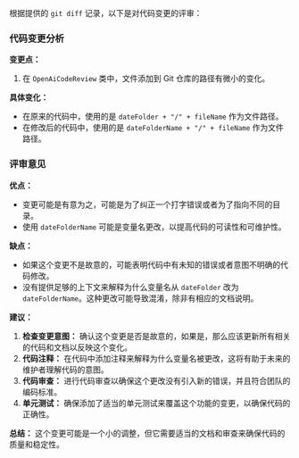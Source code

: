 根据提供的 `git diff` 记录，以下是对代码变更的评审：

### 代码变更分析

**变更点：**
1. 在 `OpenAiCodeReview` 类中，文件添加到 Git 仓库的路径有微小的变化。

**具体变化：**
- 在原来的代码中，使用的是 `dateFolder + "/" + fileName` 作为文件路径。
- 在修改后的代码中，使用的是 `dateFolderName + "/" + fileName` 作为文件路径。

### 评审意见

**优点：**
- 变更可能是有意为之，可能是为了纠正一个打字错误或者为了指向不同的目录。
- 使用 `dateFolderName` 可能是变量名更改，以提高代码的可读性和可维护性。

**缺点：**
- 如果这个变更不是故意的，可能表明代码中有未知的错误或者意图不明确的代码修改。
- 没有提供足够的上下文来解释为什么变量名从 `dateFolder` 改为 `dateFolderName`。这种更改可能导致混淆，除非有相应的文档说明。

**建议：**
1. **检查变更意图：** 确认这个变更是否是故意的，如果是，那么应该更新所有相关的代码和文档以反映这个变化。
2. **代码注释：** 在代码中添加注释来解释为什么变量名被更改，这将有助于未来的维护者理解代码的意图。
3. **代码审查：** 进行代码审查以确保这个更改没有引入新的错误，并且符合团队的编码标准。
4. **单元测试：** 确保添加了适当的单元测试来覆盖这个功能的变更，以确保代码的正确性。

**总结：**
这个变更可能是一个小的调整，但它需要适当的文档和审查来确保代码的质量和稳定性。